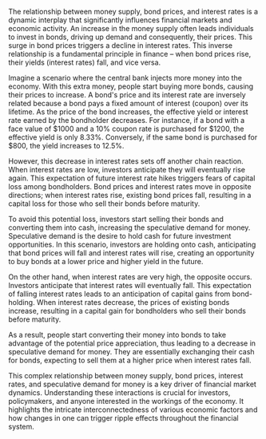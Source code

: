 The relationship between money supply, bond prices, and interest rates is a dynamic interplay that significantly influences financial markets and economic activity. An increase in the money supply often leads individuals to invest in bonds, driving up demand and consequently, their prices. This surge in bond prices triggers a decline in interest rates. This inverse relationship is a fundamental principle in finance – when bond prices rise, their yields (interest rates) fall, and vice versa.

Imagine a scenario where the central bank injects more money into the economy. With this extra money, people start buying more bonds, causing their prices to increase.  A bond's price and its interest rate are inversely related because a bond pays a fixed amount of interest (coupon) over its lifetime. As the price of the bond increases, the effective yield or interest rate earned by the bondholder decreases. For instance, if a bond with a face value of $1000 and a 10% coupon rate is purchased for $1200, the effective yield is only 8.33%. Conversely, if the same bond is purchased for $800, the yield increases to 12.5%.

However, this decrease in interest rates sets off another chain reaction. When interest rates are low, investors anticipate they will eventually rise again. This expectation of future interest rate hikes triggers fears of capital loss among bondholders. Bond prices and interest rates move in opposite directions; when interest rates rise, existing bond prices fall, resulting in a capital loss for those who sell their bonds before maturity.

To avoid this potential loss, investors start selling their bonds and converting them into cash, increasing the speculative demand for money. Speculative demand is the desire to hold cash for future investment opportunities. In this scenario, investors are holding onto cash, anticipating that bond prices will fall and interest rates will rise, creating an opportunity to buy bonds at a lower price and higher yield in the future.

On the other hand, when interest rates are very high, the opposite occurs. Investors anticipate that interest rates will eventually fall. This expectation of falling interest rates leads to an anticipation of capital gains from bond-holding. When interest rates decrease, the prices of existing bonds increase, resulting in a capital gain for bondholders who sell their bonds before maturity.

As a result, people start converting their money into bonds to take advantage of the potential price appreciation, thus leading to a decrease in speculative demand for money. They are essentially exchanging their cash for bonds, expecting to sell them at a higher price when interest rates fall.

This complex relationship between money supply, bond prices, interest rates, and speculative demand for money is a key driver of financial market dynamics. Understanding these interactions is crucial for investors, policymakers, and anyone interested in the workings of the economy. It highlights the intricate interconnectedness of various economic factors and how changes in one can trigger ripple effects throughout the financial system.